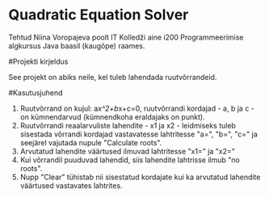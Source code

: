 # Quadratic Equation Solver

Tehtud Niina Voropajeva poolt IT Kolledži aine i200 Programmeerimise algkursus Java baasil (kaugõpe) raames.

#Projekti kirjeldus

See projekt on abiks neile, kel tuleb lahendada ruutvõrrandeid. 


#Kasutusjuhend

1. Ruutvõrrand on kujul: a*x^2+b*x+c=0, ruutvõrrandi kordajad - a, b ja c - on kümnendarvud (kümnendkoha eraldajaks on punkt).
2. Ruutvõrrandi reaalarvuliste lahendite - x1 ja x2 - leidmiseks tuleb sisestada võrrandi kordajad vastavatesse lahtritesse "a=", "b=", "c=" ja seejärel vajutada nupule "Calculate roots".
3. Arvutatud lahendite väärtused ilmuvad lahtritesse "x1=" ja "x2="
4. Kui võrrandil puuduvad lahendid, siis lahendite lahtrisse ilmub "no roots".
5. Nupp "Clear" tühistab nii sisestatud kordajate kui ka arvutatud lahendite väärtused vastavates lahtrites.
